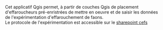 
  Cet applicatif Qgis permet, à partir de couches Qgis de placement d'effaroucheurs pré-enristrées de mettre en oeuvre et de saisir les données de l'expérimentation d'effarouchement de faons.  
  Le protocole de l'expérimentation est accessible sur le [sharepoint cefs](https://sites.inrae.fr/site/cefs/UNITE_UR0035/Qualite/Manuel_Qualite_CEFS/Documents%20partages/Protocoles_valid%C3%A9s/CEFS_Protocole_effarouchement_faons_V01.docx?Web=1)
